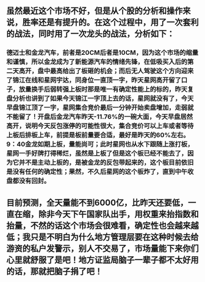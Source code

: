 ## 虽然最近这个市场不好，但是从个股的分析和操作来说，胜率还是有提升的。在这个过程中，用了一次套利的战法，同时用了一次龙头的战法，分析如下：
### 德迈士和金龙汽车，前者是20CM后者是10CM，因为这个市场的缩量和谨慎，所以金龙成为了新能源汽车的情绪先锋，在低吸买入后的第二天高开，盘中最高给出了板砸的机会；而后无人驾驶这个方向迎来了锦江在线和星网宇达，同身位一直顶一字，昨天星网高开留了口子，放量换手后弱转强上板时那是唯一有确定性能上的标的，昨天复盘分析也讲到了如果今天锦江一字顶上去的话，星网就没有了，今天早盘锦江顶了一字，星网集合竞价最后一分钟开始卖盘增加，走弱就不能留了！开盘后金龙汽车昨天-11.76%的一碗大面，今天早盘居然高开，说明今天反包涨停的可能性很大，集合竞价可以上车或者等待上板后排板上车，前提是板前量要合适，最好是昨天的60%左右。9：40金龙如期上板，量能尚可；此时星网也从水下跟随上涨打板，星网一手好牌打得稀烂，虽然是上板了但是这个板已经不能去了，因为它并不是主动上板的，是被金龙的反包带起来的，这个板目前依旧是没有任何的确定性；果然，不久后星网的这个板炸了，直到中午收盘都没有回封。
## 目前预测，全天量能不到6000亿，比昨天还要低，一直在缩，除非今天下午国家队出手，用权重来抬指数和抬量，不然的话这个市场会很难看，确定性也会越来越低；我只是不明白为什么地方管理层要在这种时候去给游资的私户发警示，别人不交易了，市场量能下来你们心里就舒服了是吧！地方证监局脑子一辈子都不太好用的话，那就把脑子捐了吧！